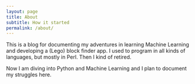 ```yaml
---
layout: page
title: About
subtitle: How it started
permalink: /about/
---
```


This is a blog for documenting my adventures in learning Machine Learning and
developing a (Lego) block finder app.  I used to program in all kinds of languages, but mostly in Perl.
Then I kind of retired.

Now I am diving into Python and Machine Learning and I plan to document my struggles here.


